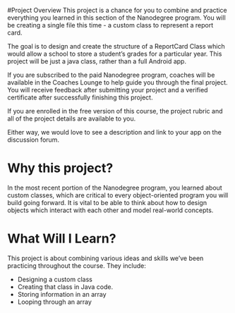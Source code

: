 #Project Overview
This project is a chance for you to combine and practice everything you learned in this section of the Nanodegree program. You will be creating a single file this time - a custom class to represent a report card. 

The goal is to design and create the structure of a ReportCard Class which would allow a school to store a student’s grades for a particular year. This project will be just a java class, rather than a full Android app.

If you are subscribed to the paid Nanodegree program, coaches will be available in the Coaches Lounge to help guide you through the final project. You will receive feedback after submitting your project and a verified certificate after successfully finishing this project.

If you are enrolled in the free version of this course, the project rubric and all of the project details are available to you.

Either way, we would love to see a description and link to your app on the discussion forum.
# Why this project?
In the most recent portion of the Nanodegree program, you learned about  custom classes, which are critical to every object-oriented program you will build going forward. It is vital to be able to think about how to design objects which interact with each other and model real-world concepts.
 
# What Will I Learn?
This project is about combining various ideas and skills we’ve been practicing throughout the course. They include:
* Designing a custom class
* Creating that class in Java code.
* Storing information in an array
* Looping through an array
